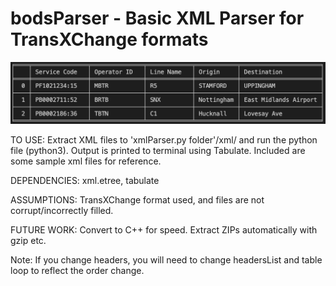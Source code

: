 # bodsParser - Basic XML Parser for TransXChange formats
![alt text](https://github.com/JakeDickson/bodsParser/blob/master/sampleTable.png?raw=true)

TO USE: Extract XML files to 'xmlParser.py folder'/xml/ and run the python
file (python3). Output is printed to terminal using Tabulate. Included are
some sample xml files for reference.

DEPENDENCIES: xml.etree, tabulate

ASSUMPTIONS: TransXChange format used, and files are not corrupt/incorrectly
filled. 

FUTURE WORK: Convert to C++ for speed. Extract ZIPs automatically with gzip
etc. 

Note: If you change headers, you will need to change headersList and
table loop to reflect the order change.
